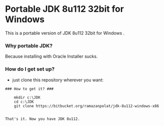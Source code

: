 # Portable JDK 8u112 32bit for Windows #

This is a portable version of JDK 8u112 32bit for Windows .

### Why portable JDK? ###

Because installing with Oracle Installer sucks.

### How do I get set up? ###

*  just clone this repository wherever you want:


```
### How to get it? ###

    mkdir c:\JDK
    cd c:\JDK
    git clone https://bitbucket.org/ramazanpolat/jdk-8u112-windows-x86


That's it. Now you have JDK 8u112.